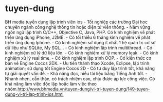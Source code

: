 # tuyen-dung
BH media tuyển dụng lập trình viên ios - Tốt nghiệp các trường Đại học chuyên ngành công nghệ thông tin hoặc điện tử viễn thông. - Nắm vững ngôn ngữ lập trình C/C++, Objective C, Java, PHP. Có kinh nghiệm về phát triển ứng dụng iPhone, J2ME. - Có tối thiểu 6 tháng kinh nghiệm về phát triển ứng dụng Iphone. - Có kinh nghiệm sử dụng ít nhất 1 hệ quản trị cơ sở dữ liệu như SQLite, My SQL… - Có kinh nghiệm lập trình multithread. - Có kinh nghiệm xử lý dữ liệu lớn. - Có kinh nghiệm xử lý memory leak. - Có kinh nghiệm xử lý real time. - Có kinh nghiệm lập trình OOP.  - Có kiến thức cơ bản về Engine Cocos 2DX. - Ưu tiên thành thạo Xcode, Eclipse,  lập trình animation; sử dụng tốt Engine Cocos 2D - Có tư duy lập trình tốt, khả năng tự giải quyết vấn đề. - Khả năng đọc, hiểu tài liệu bằng Tiếng Anh tốt. - Nhanh nhẹn, cẩn thận, có trách nhiệm cao, chịu được áp lực công việc. Có khả năng làm việc độc lập hoặc  làm việc theo nhóm.http://www.bhmedia.vn/tuyen-dung/vi-tri-tuyen-dung/149-tuyen-dung-vi-tri-lap-trinh-ios.html

